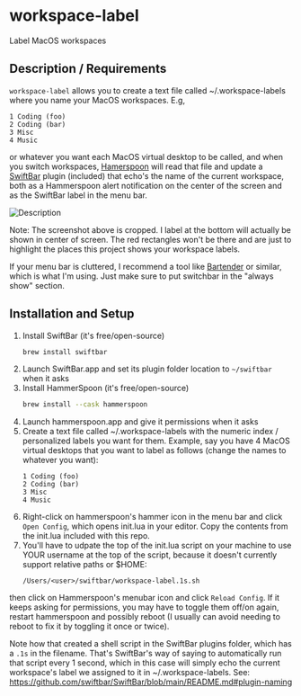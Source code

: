# workspace-label
Label MacOS workspaces

## Description / Requirements

`workspace-label` allows you to create a text file called ~/.workspace-labels where you name your MacOS workspaces. E.g,

```
1 Coding (foo)
2 Coding (bar)
3 Misc
4 Music
```

or whatever you want each MacOS virtual desktop to be called, and when you switch workspaces, [Hamerspoon](https://www.hammerspoon.org/) will read that file and update a [SwiftBar](https://github.com/swiftbar/SwiftBar) plugin (included) that echo's the name of the current workspace, both as a Hammerspoon alert notification on the center of the screen and as the SwiftBar label in the menu bar.

![Description](https://github.com/user-attachments/assets/fc21d5dd-3bb1-4e9f-b619-6084bf5a41c9)

Note: The screenshot above is cropped. I label at the bottom will actually be shown in center of screen. The red rectangles won't be there and are just to highlight the places this project shows your workspace labels.

If your menu bar is cluttered, I recommend a tool like [Bartender](https://www.macbartender.com/) or similar, which is what I'm using. Just make sure to put switchbar in the "always show" section.

## Installation and Setup

1. Install SwiftBar (it's free/open-source)
    ```bash
    brew install swiftbar
    ```
2. Launch SwiftBar.app and set its plugin folder location to `~/swiftbar` when it asks
3. Install HammerSpoon (it's free/open-source)
    ```bash
    brew install --cask hammerspoon
    ```
4. Launch hammerspoon.app and give it permissions when it asks
5. Create a text file called ~/.workspace-labels with the numeric index / personalized labels you want for them. Example, say you have 4 MacOS virtual desktops that you want to label as follows (change the names to whatever you want):
    ```
    1 Coding (foo)
    2 Coding (bar)
    3 Misc
    4 Music
    ```
6. Right-click on hammerspoon's hammer icon in the menu bar and click `Open Config`, which opens init.lua in your editor. Copy the contents from the init.lua included with this repo.
7. You'll have to udpate the top of the init.lua script on your machine to use YOUR username at the top of the script, because it doesn't currently support relative paths or $HOME:
    ```
    /Users/<user>/swiftbar/workspace-label.1s.sh
    ```
then click on Hammerspoon's menubar icon and click `Reload Config`. If it keeps asking for permissions, you may have to toggle them off/on again, restart hammerspoon and possibly reboot (I usually can avoid needing to reboot to fix it by toggling it once or twice).

Note how that created a shell script in the SwiftBar plugins folder, which has a `.1s` in the filename. That's SwiftBar's way of saying to automatically run that script every 1 second, which in this case will simply echo the current workspace's label we assigned to it in ~/.workspace-labels. See: https://github.com/swiftbar/SwiftBar/blob/main/README.md#plugin-naming

